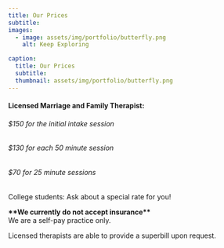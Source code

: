 ```yaml
---
title: Our Prices
subtitle: 
images:
  - image: assets/img/portfolio/butterfly.png
    alt: Keep Exploring

caption:
  title: Our Prices
  subtitle: 
  thumbnail: assets/img/portfolio/butterfly.png
---
```


<h4>Licensed Marriage and Family Therapist:</h4>
<h6>$150 for the initial intake session</h6>
<h6>$130 for each 50 minute session</h6>
<h6>$70 for 25 minute sessions</h6>

College students: Ask about a special rate for you!<br>

**\*\*We currently do not accept insurance\*\***<br>
 We are a self-pay practice only. 

Licensed therapists are able to provide a superbill upon request.

